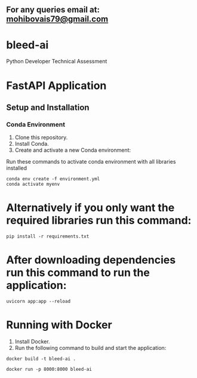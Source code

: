 ## For any queries email at: mohibovais79@gmail.com

# bleed-ai
Python Developer Technical Assessment


# FastAPI Application

## Setup and Installation

### Conda Environment
1. Clone this repository.
2. Install Conda.
3. Create and activate a new Conda environment:

Run these commands to  activate conda environment with all libraries installed

   ```
conda env create -f environment.yml
conda activate myenv
```
# Alternatively if you only want the required libraries  run this command:

```
pip install -r requirements.txt
```
# After downloading dependencies run this command to run the application:

```
uvicorn app:app --reload
```

# Running with Docker

1. Install Docker.
2. Run the following command to build and start the application:

```
docker build -t bleed-ai .

docker run -p 8000:8000 bleed-ai

```



